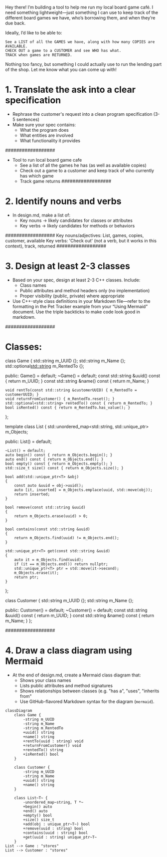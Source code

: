 Hey there! I’m building a tool to help me run my local board game café.
I need something lightweight—just something I can use to keep track of the different
board games we have, who’s borrowing them, and when they’re due back.

Ideally, I’d like to be able to:

    See a LIST of all the GAMES we have, along with how many COPIES are AVAILABLE.
    CHECK OUT a game to a CUSTOMER and see WHO has what.
    TRACK when games are RETURNED.

Nothing too fancy, but something I could actually use to run the lending part of the shop.
Let me know what you can come up with!


# 1. Translate the ask into a clear specification
* Rephrase the customer's request into a clean program specification (3-5 sentences)
* Make sure your spec contains:
  * What the program does
  * What entities are involved
  * What functionality it provides

##################
* Tool to run local board game cafe
  * See a list of all the games he has (as well as available copies)
  * Check out a game to a customer and keep track of who currently has which game
  * Track game returns
##################

# 2. Identify nouns and verbs
* In design.md, make a list of:
  * Key nouns -> likely candidates for classes or attributes
  * Key verbs -> likely candidates for methods or behaviors

##################
Key nouns/adjectives: List, games, copies, customer, available
Key verbs: 'Check out' (not a verb, but it works in this context), track, returned
##################

# 3. Design at least 2-3 classes
* Based on your spec, design at least 2-3 C++ classes. Include:
  * Class names
  * Public attributes and method headers only (no implementation)
  * Proper visibility (public, private) where appropriate
* Use C++-style class definitions in your Markdown file—refer to the formatting in the Pet Tracker
example from your “Using Mermaid” document. Use the triple backticks to make code look good in markdown.

##################
# Classes:

class Game {
    std::string m_UUID {};
    std::string m_Name {};
    std::optional<std::string> m_RentedTo {};
    
public:
    Game() = default;
    ~Game() = default;
    const std::string &uuid() const { return m_UUID; }
    const std::string &name() const { return m_Name; }
    
    void rentTo(const std::string &customerUUID) { m_RentedTo = customerUUID; }
    void returnFromCustomer() { m_RentedTo.reset(); }
    std::optional<std::string> rentedTo() const { return m_RentedTo; }
    bool isRented() const { return m_RentedTo.has_value(); }
};

template <typename T>
class List {
    std::unordered_map<std::string, std::unique_ptr<T>> m_Objects;

public:
    List() = default;

    ~List() = default;
    auto begin() const { return m_Objects.begin(); }
    auto end() const { return m_Objects.end(); }
    bool empty() const { return m_Objects.empty(); }
    std::size_t size() const { return m_Objects.size(); }

    bool add(std::unique_ptr<T> &obj)
    {
        const auto &uuid = obj->uuid();
        auto [it, inserted] = m_Objects.emplace(uuid, std::move(obj));
        return inserted;
    }

    bool remove(const std::string &uuid)
    {
        return m_Objects.erase(uuid) > 0;
    }
    
    bool contains(const std::string &uuid)
    {
        return m_Objects.find(uuid) != m_Objects.end();
    }

    std::unique_ptr<T> get(const std::string &uuid)
    {
        auto it = m_Objects.find(uuid);
        if (it == m_Objects.end()) return nullptr;
        std::unique_ptr<T> ptr = std::move(it->second);
        m_Objects.erase(it);
        return ptr;
    }
};

class Customer {
    std::string m_UUID {};
    std::string m_Name {};    

public:
    Customer() = default;
    ~Customer() = default;
    const std::string &uuid() const { return m_UUID; }
    const std::string &name() const { return m_Name; }
};

##################

# 4. Draw a class diagram using Mermaid
* At the end of design.md, create a Mermaid class diagram that:
  * Shows your class names
  * Lists public attributes and method signatures
  * Shows relationships between classes (e.g. "has a", "uses", "inherits from"
  * Use GitHub-flavored Markdown syntax for the diagram (```mermaid```).

```mermaid
classDiagram
    class Game {
        -string m_UUID
        -string m_Name
        -string m_RentedTo
        +uuid() string
        +name() string
        +rentTo(uuid : string) void
        +returnFromCustomer() void
        +rentedTo() string
        +isRented() bool
    }
    
    class Customer {
        -string m_UUID
        -string m_Name
        +uuid() string
        +name() string
    }
    
    class List~T~ {
        -unordered_map~string, T *~
        +begin() auto
        +end() auto
        +empty() bool
        +size() size_t
        +add(obj : unique_ptr~T~) bool
        +remove(uuid : string) bool
        +contains(uuid : string) bool
        +get(uuid : string) unique_ptr~T~
    }
List --> Game : "stores"
List --> Customer : "stores"
```